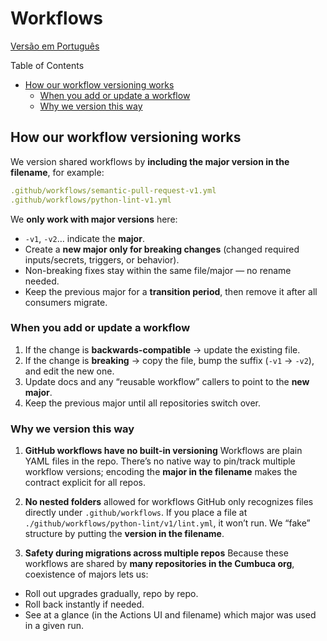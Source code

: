 # Workflows

[Versão em Português](/.github/workflows/README.md)

Table of Contents
- [How our workflow versioning works](#how-our-workflow-versioning-works)
  * [When you add or update a workflow](#when-you-add-or-update-a-workflow)
  * [Why we version this way](#why-we-version-this-way)

## How our workflow versioning works

We version shared workflows by **including the major version in the filename**, for example:

```yml
.github/workflows/semantic-pull-request-v1.yml
.github/workflows/python-lint-v1.yml
```

We **only work with major versions** here:
- `-v1`, `-v2`… indicate the **major**.
- Create a **new major only for breaking changes** (changed required inputs/secrets, triggers, or
behavior).
- Non-breaking fixes stay within the same file/major — no rename needed.
- Keep the previous major for a **transition period**, then remove it after all consumers migrate.

### When you add or update a workflow

1. If the change is **backwards-compatible** → update the existing file.
2. If the change is **breaking** → copy the file, bump the suffix (`-v1` → `-v2`), and edit the new
one.
3. Update docs and any “reusable workflow” callers to point to the **new major**.
4. Keep the previous major until all repositories switch over.

### Why we version this way

1. **GitHub workflows have no built-in versioning**
Workflows are plain YAML files in the repo. There’s no native way to pin/track multiple workflow
versions; encoding the **major in the filename** makes the contract explicit for all repos.

2. **No nested folders** allowed for workflows
GitHub only recognizes files directly under `.github/workflows`. If you place a file at
`./github/workflows/python-lint/v1/lint.yml`, it won’t run. We “fake” structure by putting the
**version in the filename**.

3. **Safety during migrations across multiple repos**
Because these workflows are shared by **many repositories in the Cumbuca org**, coexistence of
majors lets us:
- Roll out upgrades gradually, repo by repo.
- Roll back instantly if needed.
- See at a glance (in the Actions UI and filename) which major was used in a given run.
